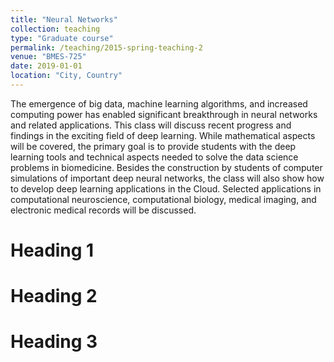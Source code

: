 ```yaml
---
title: "Neural Networks"
collection: teaching
type: "Graduate course"
permalink: /teaching/2015-spring-teaching-2
venue: "BMES-725"
date: 2019-01-01
location: "City, Country"
---
```


The emergence of big data, machine learning algorithms, and increased computing power has enabled significant breakthrough in neural networks and related applications. This class will discuss recent progress and findings in the exciting field of deep learning. While mathematical aspects will be covered, the primary goal is to provide students with the deep learning tools and technical aspects needed to solve the data science problems in biomedicine. Besides the construction by students of computer simulations of important deep neural networks, the class will also show how to develop deep learning applications in the Cloud. Selected applications in computational neuroscience, computational biology, medical imaging, and electronic medical records will be discussed. 

Heading 1
======

Heading 2
======

Heading 3
======
